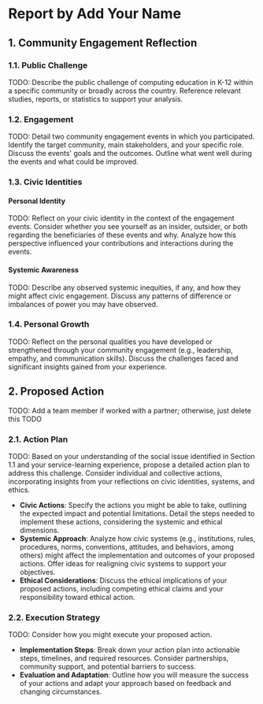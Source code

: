 # Report by Add Your Name

## 1. Community Engagement Reflection

### 1.1. Public Challenge

TODO: Describe the public challenge of computing education in K-12 within a specific community or broadly across the country. Reference relevant studies, reports, or statistics to support your analysis.

### 1.2. Engagement

TODO: Detail two community engagement events in which you participated. Identify the target community, main stakeholders, and your specific role. Discuss the events' goals and the outcomes. Outline what went well during the events and what could be improved.

### 1.3. Civic Identities

#### Personal Identity

TODO: Reflect on your civic identity in the context of the engagement events. Consider whether you see yourself as an insider, outsider, or both regarding the beneficiaries of these events and why. Analyze how this perspective influenced your contributions and interactions during the events.

#### Systemic Awareness

TODO: Describe any observed systemic inequities, if any, and how they might affect civic engagement. Discuss any patterns of difference or imbalances of power you may have observed.

### 1.4. Personal Growth

TODO: Reflect on the personal qualities you have developed or strengthened through your community engagement (e.g., leadership, empathy, and communication skills). Discuss the challenges faced and significant insights gained from your experience.

## 2. Proposed Action

TODO: Add a team member if worked with a partner; otherwise, just delete this TODO

### 2.1. Action Plan

TODO: Based on your understanding of the social issue identified in Section 1.1 and your service-learning experience, propose a detailed action plan to address this challenge. Consider individual and collective actions, incorporating insights from your reflections on civic identities, systems, and ethics.

- **Civic Actions**: Specify the actions you might be able to take, outlining the expected impact and potential limitations. Detail the steps needed to implement these actions, considering the systemic and ethical dimensions.
- **Systemic Approach**: Analyze how civic systems (e.g., institutions, rules, procedures, norms, conventions, attitudes, and behaviors, among others) might affect the implementation and outcomes of your proposed actions. Offer ideas for realigning civic systems to support your objectives.
- **Ethical Considerations**: Discuss the ethical implications of your proposed actions, including competing ethical claims and your responsibility toward ethical action.

### 2.2. Execution Strategy

TODO: Consider how you might execute your proposed action.

- **Implementation Steps**: Break down your action plan into actionable steps, timelines, and required resources. Consider partnerships, community support, and potential barriers to success.
- **Evaluation and Adaptation**: Outline how you will measure the success of your actions and adapt your approach based on feedback and changing circumstances.
